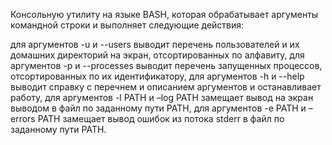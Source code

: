 Консольную утилиту на языке BASH, которая обрабатывает аргументы командной строки и выполняет следующие действия:

для аргументов -u и --users выводит перечень пользователей и их домашних директорий на экран, отсортированных по алфавиту,
для аргументов -p и --processes выводит перечень запущенных процессов, отсортированных по их идентификатору,
для аргументов -h и --help выводит справку с перечнем и описанием аргументов и останавливает работу,
для аргументов -l PATH и –log PATH замещает вывод на экран выводом в файл по заданному пути PATH,
для аргументов -e PATH и –errors PATH замещает вывод ошибок из потока stderr в файл по заданному пути PATH.
